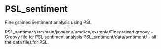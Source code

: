 PSL_sentiment
=============

Fine grained Sentiment analysis using PSL

PSL_sentiment/src/main/java/edu/umd/cs/example/Finegrained.groovy - Groovy file for PSL sentiment analysis
PSL_sentiment/data/sentiment/ - all the data files for PSL.
